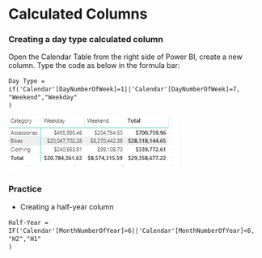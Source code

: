 # Calculated Columns

### Creating a day type calculated column

Open the Calendar Table from the right side of Power BI, create a new column. Type the code as below in the formula bar:

```text
Day Type = if('Calendar'[DayNumberOfWeek]=1||'Calendar'[DayNumberOfWeek]=7,
"Weekend","Weekday"
)
```

![](.gitbook/assets/image%20%2825%29.png)

### Practice 

* Creating a half-year column

```text
Half-Year = IF('Calendar'[MonthNumberOfYear]>6||'Calendar'[MonthNumberOfYear]<6,
"H2","H1"
)
```



